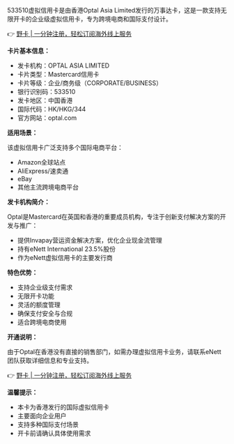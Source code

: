 533510虚拟信用卡是由香港Optal Asia Limited发行的万事达卡，这是一款支持无限开卡的企业级虚拟信用卡，专为跨境电商和国际支付设计。

👉 [野卡 | 一分钟注册，轻松订阅海外线上服务](https://bit.ly/bewildcard)

**卡片基本信息：**

- 发卡机构：OPTAL ASIA LIMITED
- 卡片类型：Mastercard信用卡
- 卡片等级：企业/商务级（CORPORATE/BUSINESS）
- 银行识别码：533510
- 发卡地区：中国香港
- 国际代码：HK/HKG/344
- 官方网站：optal.com

**适用场景：**

该虚拟信用卡广泛支持多个国际电商平台：
- Amazon全球站点
- AliExpress/速卖通
- eBay
- 其他主流跨境电商平台

**发卡机构简介：**

Optal是Mastercard在英国和香港的重要成员机构，专注于创新支付解决方案的开发与推广：
- 提供Invapay营运资金解决方案，优化企业现金流管理
- 持有eNett International 23.5%股份
- 作为eNett虚拟信用卡的主要发行商

**特色优势：**

- 支持企业级支付需求
- 无限开卡功能
- 灵活的额度管理
- 确保支付安全与合规
- 适合跨境电商使用

**开通说明：**

由于Optal在香港没有直接的销售部门，如需办理虚拟信用卡业务，请联系eNett团队获取详细信息和专业支持。

👉 [野卡 | 一分钟注册，轻松订阅海外线上服务](https://bit.ly/bewildcard)

**温馨提示：**

- 本卡为香港发行的国际虚拟信用卡
- 主要面向企业用户
- 支持多种国际支付场景
- 开卡前请确认具体使用需求